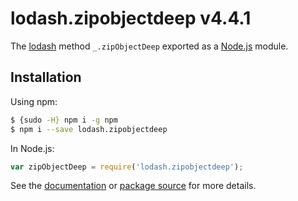 # lodash.zipobjectdeep v4.4.1

The [lodash](https://lodash.com/) method `_.zipObjectDeep` exported as a [Node.js](https://nodejs.org/) module.

## Installation

Using npm:
```bash
$ {sudo -H} npm i -g npm
$ npm i --save lodash.zipobjectdeep
```

In Node.js:
```js
var zipObjectDeep = require('lodash.zipobjectdeep');
```

See the [documentation](https://lodash.com/docs#zipObjectDeep) or [package source](https://github.com/lodash/lodash/blob/4.4.1-npm-packages/lodash.zipobjectdeep) for more details.
